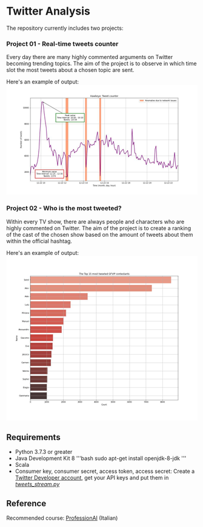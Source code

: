 # Twitter Analysis

The repository currently includes two projects:

### Project 01 - Real-time tweets counter
Every day there are many highly commented arguments on Twitter becoming trending topics. The aim of the project is to observe in which time slot the most tweets about a chosen topic are sent.

Here's an example of output:
![hawkeye_output](https://github.com/DanielDaduyo/Tweets_Analysis/blob/main/01%20-%20Tweet%20counter/output/hawkeye.jpg)

### Project 02 - Who is the most tweeted?
Within every TV show, there are always people and characters who are highly commented on Twitter. The aim of the project is to create a ranking of the cast of the chosen show based on the amount of tweets about them within the official hashtag.

Here's an example of output:
![GFVIP_output](https://github.com/DanielDaduyo/tweets_analysis/blob/main/02%20-%20Who%20is%20the%20most%20tweeted%3F/output/GFVIP_2021_12_19_cont.jpg)

## Requirements
* Python 3.7.3 or greater
* Java Development Kit 8
'''bash
sudo apt-get install openjdk-8-jdk
'''
* Scala
* Consumer key, consumer secret, access token, access secret: Create a [Twitter Developer account](https://developer.twitter.com/en), get your API keys and put them in [*tweets_stream.py*](https://github.com/DanielDaduyo/tweets_analysis/blob/main/01%20-%20Tweet%20counter/tweets_stream.py)

## Reference
Recommended course: [ProfessionAI](https://www.profession.ai) (Italian)
